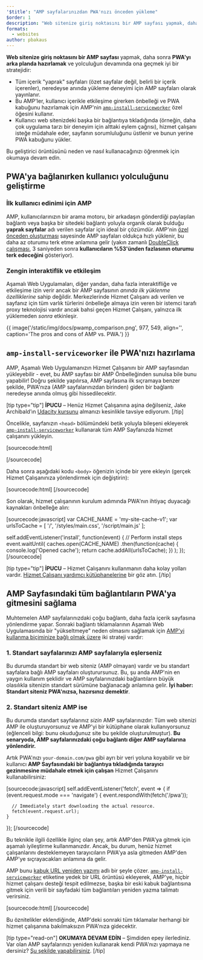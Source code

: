 ```yaml
---
'$title': "AMP sayfalarınızdan PWA'nızı önceden yükleme"
$order: 1
description: "Web sitenize giriş noktasını bir AMP sayfası yapmak, daha sonra PWA'yı arka planda hazırlamak ve yolculuğun devamında..."
formats:
  - websites
author: pbakaus
---
```


**Web sitenize giriş noktasını bir AMP sayfası** yapmak, daha sonra **PWA'yı arka planda hazırlamak** ve yolculuğun devamında ona geçmek iyi bir stratejidir:

- Tüm içerik "yaprak" sayfaları (özet sayfalar değil, belirli bir içerik içerenler), neredeyse anında yükleme deneyimi için AMP sayfaları olarak yayınlanır.
- Bu AMP'ler, kullanıcı içerikle etkileşime girerken önbelleği ve PWA kabuğunu hazırlamak için AMP'nin [`amp-install-serviceworker`](../../../documentation/components/reference/amp-install-serviceworker.md) özel öğesini kullanır.
- Kullanıcı web sitenizdeki başka bir bağlantıya tıkladığında (örneğin, daha çok uygulama tarzı bir deneyim için alttaki eylem çağrısı), hizmet çalışanı isteğe müdahale eder, sayfanın sorumluluğunu üstlenir ve bunun yerine PWA kabuğunu yükler.

Bu geliştirici örüntüsünü neden ve nasıl kullanacağınızı öğrenmek için okumaya devam edin.

## PWA'ya bağlanırken kullanıcı yolculuğunu geliştirme

### İlk kullanıcı edinimi için AMP

AMP, kullanıcılarınızın bir arama motoru, bir arkadaşın gönderdiği paylaşılan bağlantı veya başka bir sitedeki bağlantı yoluyla organik olarak bulduğu **yaprak sayfalar** adı verilen sayfalar için ideal bir çözümdür. AMP'nin [özel önceden oluşturması](../../../about/how-amp-works.html) sayesinde AMP sayfaları oldukça hızlı yüklenir, bu daha az oturumu terk etme anlamına gelir (yakın zamanlı [DoubleClick çalışması](https://www.doubleclickbygoogle.com/articles/mobile-speed-matters/), 3 saniyeden sonra **kullanıcıların %53'ünden fazlasının oturumu terk edeceğini** gösteriyor).

### Zengin interaktiflik ve etkileşim

Aşamalı Web Uygulamaları, diğer yandan, daha fazla interaktifliğe ve etkileşime izin verir ancak bir AMP sayfasının _anında ilk yüklenme özelliklerine_ sahip değildir. Merkezlerinde Hizmet Çalışanı adı verilen ve sayfanız için tüm varlık türlerini önbelleğe almaya izin veren bir istemci tarafı proxy teknolojisi vardır ancak bahsi geçen Hizmet Çalışanı, yalnızca ilk yüklemeden _sonra_ etkinleşir.

{{ image('/static/img/docs/pwamp_comparison.png', 977, 549, align='', caption='The pros and cons of AMP vs. PWA.') }}

## `amp-install-serviceworker` ile PWA'nızı hazırlama

AMP, Aşamalı Web Uygulamanızın Hizmet Çalışanını bir AMP sayfasından yükleyebilir - evet, bu AMP sayfası bir AMP Önbelleğinden sunulsa bile bunu yapabilir! Doğru şekilde yapılırsa, AMP sayfasına ilk sıçramaya benzer şekilde, PWA'nıza (AMP sayfalarınızdan birinden) giden bir bağlantı neredeyse anında olmuş gibi hissedilecektir.

[tip type="tip"] **İPUCU** – Henüz Hizmet Çalışanına aşina değilseniz, Jake Archibald’ın [Udacity kursunu](https://www.udacity.com/course/offline-web-applications--ud899) almanızı kesinlikle tavsiye ediyorum. [/tip]

Öncelikle, sayfanızın `<head>` bölümündeki betik yoluyla bileşeni ekleyerek [`amp-install-serviceworker`](../../../documentation/components/reference/amp-install-serviceworker.md) kullanarak tüm AMP Sayfanızda hizmet çalışanını yükleyin.

[sourcecode:html]

<script async custom-element="amp-install-serviceworker"
  src="https://cdn.ampproject.org/v0/amp-install-serviceworker-0.1.js"></script>

[/sourcecode]

Daha sonra aşağıdaki kodu `<body>` öğenizin içinde bir yere ekleyin (gerçek Hizmet Çalışanınıza yönlendirmek için değiştirin):

[sourcecode:html]
<amp-install-serviceworker
      src="https://www.your-domain.com/serviceworker.js"
      layout="nodisplay">
</amp-install-serviceworker>
[/sourcecode]

Son olarak, hizmet çalışanının kurulum adımında PWA'nın ihtiyaç duyacağı kaynakları önbelleğe alın:

[sourcecode:javascript]
var CACHE_NAME = 'my-site-cache-v1';
var urlsToCache = [
'/',
'/styles/main.css',
'/script/main.js'
];

self.addEventListener('install', function(event) {
// Perform install steps
event.waitUntil(
caches.open(CACHE_NAME)
.then(function(cache) {
console.log('Opened cache');
return cache.addAll(urlsToCache);
})
);
});
[/sourcecode]

[tip type="tip"] **İPUCU** – Hizmet Çalışanını kullanmanın daha kolay yolları vardır. [Hizmet Çalışanı yardımcı kütüphanelerine](https://github.com/GoogleChrome/sw-helpers) bir göz atın. [/tip]

## AMP Sayfasındaki tüm bağlantıların PWA'ya gitmesini sağlama

Muhtemelen AMP sayfalarınızdaki çoğu bağlantı, daha fazla içerik sayfasına yönlendirme yapar. Sonraki bağlantı tıklamalarının Aşamalı Web Uygulamasında bir "yükseltmeye" neden olmasını sağlamak için [AMP'yi kullanma biçiminize bağlı olmak üzere](../../../documentation/guides-and-tutorials/optimize-measure/discovery.md) iki strateji vardır:

### 1. Standart sayfalarınızı AMP sayfalarıyla eşlerseniz

Bu durumda standart bir web siteniz (AMP olmayan) vardır ve bu standart sayfalara bağlı AMP sayfaları oluşturursunuz. Bu, şu anda AMP'nin en yaygın kullanım şeklidir ve AMP sayfalarınızdaki bağlantıların büyük olasılıkla sitenizin standart sürümüne bağlanacağı anlamına gelir. **İyi haber: Standart siteniz PWA'nızsa, hazırsınız demektir**.

### 2. Standart siteniz AMP ise

Bu durumda standart sayfalarınız _sizin_ AMP sayfalarınızdır: Tüm web sitenizi AMP ile oluşturuyorsunuz ve AMP'yi bir kütüphane olarak kullanıyorsunuz (eğlenceli bilgi: bunu okuduğunuz site bu şekilde oluşturulmuştur). **Bu senaryoda, AMP sayfalarınızdaki çoğu bağlantı diğer AMP sayfalarına yönlendirir.**

Artık PWA'nızı `your-domain.com/pwa` gibi ayrı bir veri yoluna koyabilir ve bir kullanıcı **AMP Sayfasındaki bir bağlantıya tıkladığında tarayıcı gezinmesine müdahale etmek için çalışan** Hizmet Çalışanını kullanabilirsiniz:

[sourcecode:javascript]
self.addEventListener('fetch', event => {
if (event.request.mode === 'navigate') {
event.respondWith(fetch('/pwa'));

      // Immediately start downloading the actual resource.
      fetch(event.request.url);
    }

});
[/sourcecode]

Bu teknikle ilgili özellikle ilginç olan şey, artık AMP'den PWA'ya gitmek için aşamalı iyileştirme kullanmanızdır. Ancak, bu durum, henüz hizmet çalışanlarını desteklemeyen tarayıcıların PWA'ya asla gitmeden AMP'den AMP'ye sıçrayacakları anlamına da gelir.

AMP bunu [kabuk URL yeniden yazımı](../../../documentation/components/reference/amp-install-serviceworker.md#shell-url-rewrite) adlı bir şeyle çözer. [`amp-install-serviceworker`](../../../documentation/components/reference/amp-install-serviceworker.md) etiketine yedek bir URL örüntüsü ekleyerek, AMP'ye, hiçbir hizmet çalışanı desteği tespit edilmezse, başka bir eski kabuk bağlantısına gitmek için verili bir sayfadaki tüm bağlantıları yeniden yazma talimatı verirsiniz.

[sourcecode:html]
<amp-install-serviceworker
      src="https://www.your-domain.com/serviceworker.js"
      layout="nodisplay"
      data-no-service-worker-fallback-url-match=".*"
      data-no-service-worker-fallback-shell-url="https://www.your-domain.com/pwa">
</amp-install-serviceworker>
[/sourcecode]

Bu öznitelikler eklendiğinde, AMP'deki sonraki tüm tıklamalar herhangi bir hizmet çalışanına bakılmaksızın PWA'nıza gidecektir.

[tip type="read-on"] **OKUMAYA DEVAM EDİN** – Şimdiden epey ilerlediniz. Var olan AMP sayfalarınızı yeniden kullanarak kendi PWA'nızı yapmaya ne dersiniz? [Şu şekilde yapabilirsiniz](amp-in-pwa.md). [/tip]
